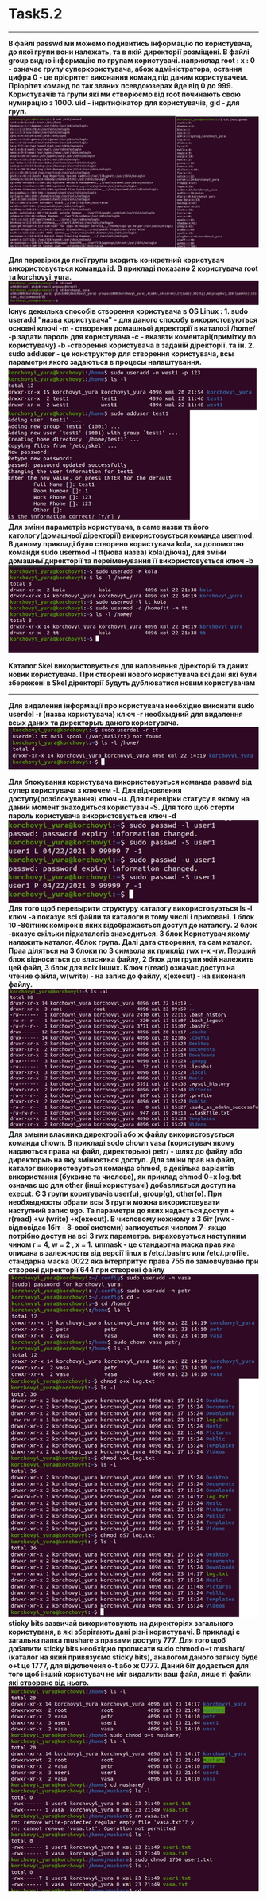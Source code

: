 # Task5.2
***

__В файлі passwd ми можемо подивитись інформацію по користувача, до якої групи вони належать, та в якій директорії розміщені. В файлі group видно інформацію по групам користувачі. наприклад root : x : 0 - означає групу суперкористувача, абож адміністратора, остання цифра 0 - це пріоритет виконання команд під даним користувачем. Пріорітет команд по так званих псевдоюзерах йде від 0 до 999. Користувачів та групи які ми створюємо від root починають свою нумирацію з 1000. uid - індитифікатор для користувачів, gid - для груп.__
![](images/1.jpg)

__Для перевірки до якої групи входить конкретний користувач використовується команда id. В прикладі показано 2 користувача root та korchovyi_yura.__
![](images/2.jpg)
__Існує декылька способів створення користувача в OS Linux : 1. sudo useradd "назва користувача" - для даного способу використовуються основні ключі -m - створення домашньої директорії в каталозі /home/ -p задати пароль для користувача -с - вказвти коментарі(примітку по користувачу) -b -створення користувача в заданій діректорії. та ін. 2. sudo adduser - це конструктор для створення користувача, всы параметри якого задаються в процесы налаштування.__
![](images/3.jpg)
__Для зміни параметрів користувача, а саме назви та його катологу(домашньої діректорії) використовується команда usermod. В даному прикладі було створено користувача kola, за допомогою команди sudo usermod -l tt(нова назва) kola(діюча), для зміни домашньї директорії та переіменування її використовується ключ -b__
![](images/4.jpg)

__Каталог Skel використовується для наповнення діректорій та даних новик користувача. При створені нового користувача всі дані які були збережені в Skel діректорії будуть дублюватися новим користувачам__
***
__Для видалення інформації про користувача необхідно виконати sudo userdel -r (назва користувача) ключ -r необхыдний для видалення всых даних та директорыъ даного користувача.__
![](images/5.jpg)

__Для блокування користувача використовуэться команда passwd від супер користувача з ключем -l. Для відновлення доступу(розблокування) ключ -u. Для перевірки статусу в якому на даний момент знаходиться користувач -S. Для того щоб стерти пароль користувача використовується ключ -d__
![](images/6.jpg)
__Для того щоб перевырити структуру каталогу використовуэться ls -l ключ -а показує всі файли та каталоги в тому числі і приховані. 1 блок 10 -8бітних комірок в яких відображається доступ до каталогу. 2 блок -вказує скільки підкаталогів знаходиться. 3 блок Користувач якому налажить каталог. 4блок група. Далі дата створення, та сам каталог.__
__Праа діляться на 3 блоки по 3 символа як приклід rwx r-x -rw. Перший блок відноситься до власника файлу, 2 блок для групи якій належить цей файл, 3 блок для всіх інших. Ключ r(read) означає доступ на чтение файла, w(write) - на запис до файлу, x(execut) - на виконаня файлу.__ 
![](images/7.jpg)
__Для змыни власника директорії або ж файлу використовується команда chown. В прикладі sodo chown vasa (користувач якому надаються права на файл, директорыю) petr/ - шлях до файлу або директорыъ на яку змінюється доступ.__
__Для зміни прав на файл, каталог використовуэться команда chmod, є декілька варіантів використання (буквине та числове), як приклад chmod 0+x log.txt означає що для other (інші користувачі) добавляється доступ на execut. Є 3 групи коритувачів user(u), group(g), other(о). При необхыдносты обрати всы 3 групи можна використовувати наступний запис ugo. Та параметри до яких надається доступ + r(read) +w (write) +x(execut). В числовому кожному з 3 біт (rwx - відповідає 1біт - 8-ової системи) записується числом 7- якщо потрібно доступ на всі 3 rwx параметра. вираховуэться наступним чином r = 4, w = 2 , x = 1.__
__unmask - це стандартна маска прав яка описана в залежносты від версії linux в /etc/.bashrc или /etc/.profile. стандарна маска 0022 яка інтерпритує права 755 по замовчуваню при створені директорії 644 при створені файлу__
![](images/8.jpg)
__sticky bits зазвичай використовують на директоріях загального користуваня, в які зберігають дані різні користувачі. В прикладі є загальна папка mushare з правами доступу 777. Для того щоб добавити sticky bits необхідно прописати sudo chmod o+t mushart/ (каталог на який привязуємо sticky bits), аналогом даного запису буде o+t це 1777, для відключеня o-t або ж 0777. Даний біт додається для того щоб інший користувач не міг видалити ваш файл, лише ті файли які створено від нього.__
![](images/9.jpg)
